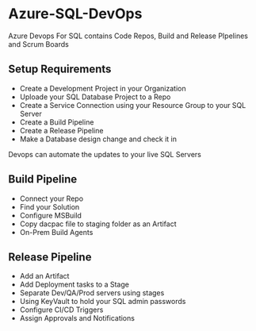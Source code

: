# Azure-SQL-DevOps
Azure Devops For SQL contains Code Repos, Build and Release PIpelines and Scrum Boards

## Setup Requirements ##
* Create a Development Project in your Organization
* Uploade your SQL Database Project to a Repo
* Create a Service Connection using your Resource Group to your SQL Server
* Create a Build Pipeline
* Create a Release Pipeline
* Make a Database design change and check it in

Devops can automate the updates to your live SQL Servers

## Build Pipeline 
* Connect your Repo
* Find your Solution
* Configure MSBuild
* Copy dacpac file to staging folder as an Artifact
* On-Prem Build Agents

## Release Pipeline 
* Add an Artifact
* Add Deployment tasks to a Stage
* Separate Dev/QA/Prod servers using stages
* Using KeyVault to hold your SQL admin passwords
* Configure CI/CD Triggers
* Assign Approvals and Notifications
